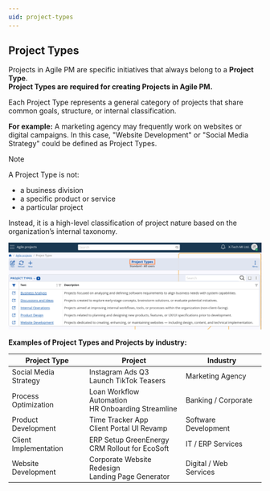 ```yaml
---
uid: project-types
---
```


## Project Types

Projects in Agile PM are specific initiatives that always belong to a **Project Type**.  
**Project Types are required for creating Projects in Agile PM.**

Each Project Type represents a general category of projects that share common goals, structure, or internal classification.

**For example:** 
A marketing agency may frequently work on websites or digital campaigns. In this case, "Website Development" or "Social Media Strategy" could be defined as Project Types.

> [!Note]
> A Project Type is not:
> - a business division  
> - a specific product or service  
> - a particular project  
> 
> Instead, it is a high-level classification of project nature based on the organization’s internal taxonomy.

![Project_Types](pictures/project-types.png)

**Examples of Project Types and Projects by industry:**

| **Project Type**         | **Project**                                              | **Industry**               |
|--------------------------|----------------------------------------------------------|----------------------------|
| Social Media Strategy    | Instagram Ads Q3<br>Launch TikTok Teasers                | Marketing Agency           |
| Process Optimization     | Loan Workflow Automation<br>HR Onboarding Streamline     | Banking / Corporate        |
| Product Development      | Time Tracker App<br>Client Portal UI Revamp              | Software Development       |
| Client Implementation    | ERP Setup GreenEnergy<br>CRM Rollout for EcoSoft         | IT / ERP Services          |
| Website Development      | Corporate Website Redesign<br>Landing Page Generator     | Digital / Web Services     |

